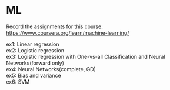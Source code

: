 # ML
Record the assignments for this course: https://www.coursera.org/learn/machine-learning/

ex1: Linear regression  
ex2: Logistic regression  
ex3: Logistic regression with One-vs-all Classification and Neural Networks(forward only)  
ex4: Neural Networks(complete, GD)  
ex5: Bias and variance  
ex6: SVM
